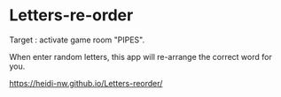 # Letters-re-order
Target : activate game room "PIPES".

When enter random letters, this app will re-arrange the correct word for you.

https://heidi-nw.github.io/Letters-reorder/
